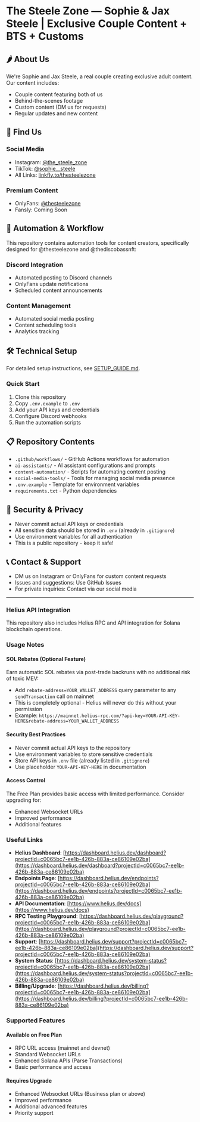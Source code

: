 # The Steele Zone — Sophie & Jax Steele | Exclusive Couple Content + BTS + Customs

## 🌶️ About Us

We're Sophie and Jax Steele, a real couple creating exclusive adult content. Our content includes:
- Couple content featuring both of us
- Behind-the-scenes footage
- Custom content (DM us for requests)
- Regular updates and new content

## 🔗 Find Us

### Social Media
- Instagram: [@the_steele_zone](https://www.instagram.com/the_steele_zone)
- TikTok: [@sophie__steele](https://tiktok.com/@sophie__steele)
- All Links: [linkfly.to/thesteelezone](https://linkfly.to/thesteelezone)

### Premium Content
- OnlyFans: [@thesteelezone](https://onlyfans.com/thesteelezone)
- Fansly: Coming Soon

## 🤖 Automation & Workflow

This repository contains automation tools for content creators, specifically designed for @thesteelezone and @thediscobassnft:

### Discord Integration
- Automated posting to Discord channels
- OnlyFans update notifications
- Scheduled content announcements

### Content Management
- Automated social media posting
- Content scheduling tools
- Analytics tracking

## 🛠️ Technical Setup

For detailed setup instructions, see [SETUP_GUIDE.md](SETUP_GUIDE.md).

### Quick Start
1. Clone this repository
2. Copy `.env.example` to `.env`
3. Add your API keys and credentials
4. Configure Discord webhooks
5. Run the automation scripts

## 📋 Repository Contents

- `.github/workflows/` - GitHub Actions workflows for automation
- `ai-assistants/` - AI assistant configurations and prompts
- `content-automation/` - Scripts for automating content posting
- `social-media-tools/` - Tools for managing social media presence
- `.env.example` - Template for environment variables
- `requirements.txt` - Python dependencies

## 🔐 Security & Privacy

- Never commit actual API keys or credentials
- All sensitive data should be stored in `.env` (already in `.gitignore`)
- Use environment variables for all authentication
- This is a public repository - keep it safe!

## 📞 Contact & Support

- DM us on Instagram or OnlyFans for custom content requests
- Issues and suggestions: Use GitHub Issues
- For private inquiries: Contact via our social media

---

### Helius API Integration

This repository also includes Helius RPC and API integration for Solana blockchain operations.

### Usage Notes

#### SOL Rebates (Optional Feature)
Earn automatic SOL rebates via post-trade backruns with no additional risk of toxic MEV:
- Add `rebate-address=YOUR_WALLET_ADDRESS` query parameter to any `sendTransaction` call on mainnet
- This is completely optional - Helius will never do this without your permission
- Example: `https://mainnet.helius-rpc.com/?api-key=YOUR-API-KEY-HERE&rebate-address=YOUR_WALLET_ADDRESS`

#### Security Best Practices
- Never commit actual API keys to the repository
- Use environment variables to store sensitive credentials
- Store API keys in `.env` file (already listed in `.gitignore`)
- Use placeholder `YOUR-API-KEY-HERE` in documentation

#### Access Control
The Free Plan provides basic access with limited performance. Consider upgrading for:
- Enhanced Websocket URLs
- Improved performance
- Additional features

### Useful Links
- **Helius Dashboard**: [https://dashboard.helius.dev/dashboard?projectId=c0065bc7-ee1b-426b-883a-ce86109e02ba](https://dashboard.helius.dev/dashboard?projectId=c0065bc7-ee1b-426b-883a-ce86109e02ba)
- **Endpoints Page**: [https://dashboard.helius.dev/endpoints?projectId=c0065bc7-ee1b-426b-883a-ce86109e02ba](https://dashboard.helius.dev/endpoints?projectId=c0065bc7-ee1b-426b-883a-ce86109e02ba)
- **API Documentation**: [https://www.helius.dev/docs](https://www.helius.dev/docs)
- **RPC Testing Playground**: [https://dashboard.helius.dev/playground?projectId=c0065bc7-ee1b-426b-883a-ce86109e02ba](https://dashboard.helius.dev/playground?projectId=c0065bc7-ee1b-426b-883a-ce86109e02ba)
- **Support**: [https://dashboard.helius.dev/support?projectId=c0065bc7-ee1b-426b-883a-ce86109e02ba](https://dashboard.helius.dev/support?projectId=c0065bc7-ee1b-426b-883a-ce86109e02ba)
- **System Status**: [https://dashboard.helius.dev/system-status?projectId=c0065bc7-ee1b-426b-883a-ce86109e02ba](https://dashboard.helius.dev/system-status?projectId=c0065bc7-ee1b-426b-883a-ce86109e02ba)
- **Billing/Upgrade**: [https://dashboard.helius.dev/billing?projectId=c0065bc7-ee1b-426b-883a-ce86109e02ba](https://dashboard.helius.dev/billing?projectId=c0065bc7-ee1b-426b-883a-ce86109e02ba)

### Supported Features

#### Available on Free Plan
- RPC URL access (mainnet and devnet)
- Standard Websocket URLs
- Enhanced Solana APIs (Parse Transactions)
- Basic performance and access

#### Requires Upgrade
- Enhanced Websocket URLs (Business plan or above)
- Improved performance
- Additional advanced features
- Priority support
